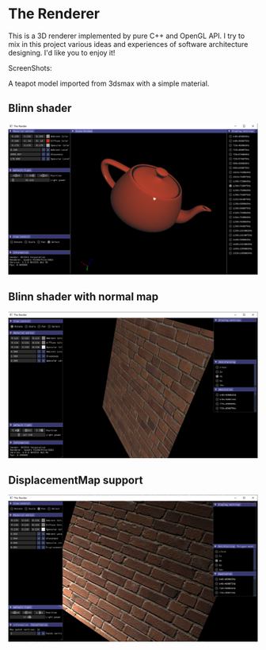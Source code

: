 # The Renderer
This is a 3D renderer implemented by pure C++ and OpenGL API. I try to mix in this project various ideas and experiences of software architecture designing. I'd like you to enjoy it!

ScreenShots:

A teapot model imported from 3dsmax with a simple material.

## Blinn shader
![image](https://github.com/MaureenLouis/TheRenderer/blob/main/Documentation/Pics/pic_1.png)

## Blinn shader with normal map
![image](https://github.com/MaureenLouis/TheRenderer/blob/main/Documentation/Pics/pic_normal_bricks.png)

## DisplacementMap support
![image](https://github.com/MaureenLouis/TheRenderer/blob/main/Documentation/Pics/pic_displace.png)
